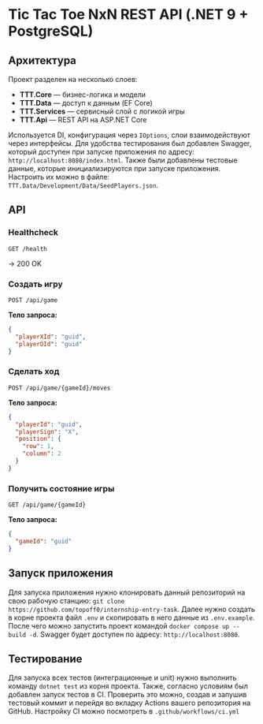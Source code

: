 # Tic Tac Toe NxN REST API (.NET 9 + PostgreSQL)

## Архитектура

Проект разделен на несколько слоев:

- **TTT.Core** — бизнес-логика и модели
- **TTT.Data** — доступ к данным (EF Core)
- **TTT.Services** — сервисный слой с логикой игры
- **TTT.Api** — REST API на ASP.NET Core

Используется DI, конфигурация через `IOptions`, слои взаимодействуют через интерфейсы. Для удобства тестирования был добавлен Swagger, который доступен при запуске приложения по адресу: `http://localhost:8080/index.html`. Также были добавлены тестовые данные, которые инициализируются при запуске приложения. Настроить их можно в файле: `TTT.Data/Development/Data/SeedPlayers.json`.

## API

### Healthcheck

`GET /health`

→ 200 OK

### Создать игру

`POST /api/game`

**Тело запроса:**

```json
{
  "playerXId": "guid",
  "playerOId": "guid"
}
```

### Сделать ход

`POST /api/game/{gameId}/moves`

**Тело запроса:**

```json
{
  "playerId": "guid",
  "playerSign": "X",
  "position": {
    "row": 1,
    "column": 2
  }
}
```

### Получить состояние игры

`GET /api/game/{gameId}`

**Тело запроса:**

```json
{
  "gameId": "guid"
}
```

## Запуск приложения

Для запуска приложения нужно клонировать данный репозиторий на свою рабочую станцию: `git clone https://github.com/topoff0/internship-entry-task`. Далее нужно создать в корне проекта файл `.env` и скопировать в него данные из `.env.example`. После чего можно запустить проект командой `docker compose up --build -d`. Swagger будет доступен по адресу: `http://localhost:8080`.

## Тестирование

Для запуска всех тестов (интеграционные и unit) нужно выполнить команду `dotnet test` из корня проекта. Также, согласно условиям был добавлен запуск тестов в CI. Проверить это можно, создав и запушив тестовый коммит и перейдя во вкладку Actions вашего репозитория на GitHub. Настройку CI можно посмотреть в `.github/workflows/ci.yml`
